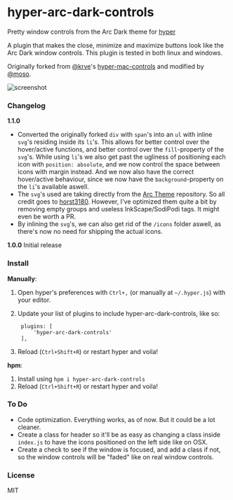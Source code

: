 # hyper-arc-dark-controls
Pretty window controls from the Arc Dark theme for [hyper](https://github.com/zeit/hyper)

A plugin that makes the close, minimize and maximize buttons look like the Arc Dark window controls. This plugin is tested in both linux and windows.

Originally forked from [@krve](https://github.com/krve)'s [hyper-mac-controls](https://github.com/krve/hyper-mac-controls) and modified by [@moso](https://github.com/moso).

![screenshot](https://dev.moso.io/hyper/hyper-arc-dark-controls/screenshot.png)

### Changelog
**1.1.0**
- Converted the originally forked `div` with `span`'s into an `ul` with inline `svg`'s residing inside its `li`'s. This allows for better control over the hover/active functions, and better control over the `fill`-property of the `svg`'s. While using `li`'s we also get past the ugliness of positioning each icon with `position: absolute`, and we now control the space between icons with margin instead. And we now also have the correct hover/active behaviour, since we now have the `background`-property on the `li`'s available aswell.
- The `svg`'s used are taking directly from the [Arc Theme](https://github.com/horst3180/arc-theme) repository. So all credit goes to [horst3180](https://github.com/horst3180). However, I've optimized them quite a bit by removing empty groups and useless InkScape/SodiPodi tags. It might even be worth a PR.
- By inlining the `svg`'s, we can also get rid of the `/icons` folder aswell, as there's now no need for shipping the actual icons.

**1.0.0**
Initial release

### Install

**Manually**:

1. Open hyper's preferences with `Ctrl+,` (or manually at `~/.hyper.js`) with your editor.
2. Update your list of plugins to include hyper-arc-dark-controls, like so:

        plugins: [
            'hyper-arc-dark-controls'
        ],

3. Reload (`Ctrl+Shift+R`) or restart hyper and voila!

**hpm**:

1. Install using `hpm i hyper-arc-dark-controls`
2. Reload (`Ctrl+Shift+R`) or restart hyper and voila!


### To Do

- Code optimization. Everything works, as of now. But it could be a lot cleaner.
- Create a class for header so it'll be as easy as changing a class inside `index.js` to have the icons positioned on the left side like on OSX.
- Create a check to see if the window is focused, and add a class if not, so the window controls will be "faded" like on real window controls.


### License

MIT

